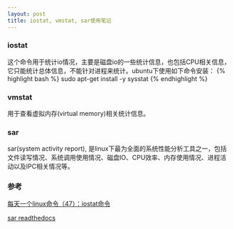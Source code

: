 ```yaml
---
layout: post
title: iostat, vmstat, sar使用笔记 
---
```


### iostat
这个命令用于统计io情况，主要是磁盘io的一些统计信息，也包括CPU相关信息，它只能统计总体信息，不能针对进程来统计。ubuntu下使用如下命令安装：
{% highlight bash %}
sudo apt-get install -y sysstat
{% endhighlight %}

### vmstat
用于查看虚拟内存(virtual memory)相关统计信息。

### sar
sar(system activity report), 是linux下最为全面的系统性能分析工具之一，包括文件读写情况、系统调用使用情况、磁盘IO、CPU效率、内存使用情况、进程活动以及IPC相关情况等。


### 参考
[每天一个linux命令（47）：iostat命令](http://www.cnblogs.com/peida/archive/2012/12/28/2837345.html)

[sar readthedocs](http://linuxtools-rst.readthedocs.org/zh_CN/latest/tool/sar.html)

